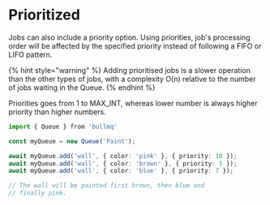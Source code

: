 # Prioritized

Jobs can also include a priority option. Using priorities, job's processing order will be affected by the specified priority instead of following a FIFO or LIFO pattern.

{% hint style="warning" %}
Adding prioritised jobs is a slower operation than the other types of jobs, with a complexity O\(n\) relative to the number of jobs waiting in the Queue.
{% endhint %}

Priorities goes from 1 to MAX\_INT, whereas lower number is always higher priority than higher numbers.

```typescript
import { Queue } from 'bullmq'

const myQueue = new Queue('Paint');

await myQueue.add('wall', { color: 'pink' }, { priority: 10 });
await myQueue.add('wall', { color: 'brown' }, { priority: 5 });
await myQueue.add('wall', { color: 'blue' }, { priority: 7 });

// The wall will be painted first brown, then blue and
// finally pink.


```

